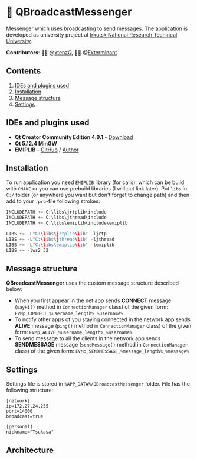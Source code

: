 # 📨 QBroadcastMessenger
Messenger which uses broadcasting to send messages.
The application is developed as university project at [Irkutsk National Research Techincal University](http://www.istu.edu/eng/).

**Contributors**: 👨‍🎓 @[xtenzQ](https://github.com/xtenzQ), 👨‍🎓 @[Exterminant](https://github.com/Exterminant)

## Contents

1. [IDEs and plugins used](#ides-and-plugins-used)
2. [Installation](#installation)
3. [Message structure](#message-structure)
4. [Settings](#settings)

## IDEs and plugins used
- **Qt Creator Community Edition 4.9.1** - [Download](https://www.qt.io/download)
- **Qt 5.12.4 MinGW**
- **EMIPLIB** - [GitHub](https://github.com/j0r1/EMIPLIB) / [Author](https://github.com/j0r1)

## Installation

To run application you need `EMIPLIB` library (for calls), which can be build with `CMAKE` or you can use prebuild libraries (I will put link later).
Put `libs` in `C:/` folder (or anywhere you want but don't forget to change path) and then add to your `.pro`-file following strokes:
```Cpp
INCLUDEPATH += C:\libs\jrtplib\include
INCLUDEPATH += C:\libs\jthread\include
INCLUDEPATH += C:\libs\emiplib\include\emiplib

LIBS += -L"C:\libs\jrtplib\lib" -ljrtp
LIBS += -L"C:\libs\jthread\lib" -ljthread
LIBS += -L"C:\libs\emiplib\lib" -lemiplib
LIBS += -lws2_32
```

## Message structure

**QBroadcastMessenger** uses the custom message structure described below:
- When you first appear in the net app sends **CONNECT** message (`sayHi()` method in `ConnectionManager` class) of the given form: ```EVMp_CONNECT_%username_length%_%username%```
- To notify other apps of you staying connected in the network app sends **ALIVE** message (`ping()` method in `ConnectionManager` class) of the given form: `EVMp_ALIVE_%username_length%_%username%`
- To send message to all the clients in the network app sends **SENDMESSAGE** message (`sendMessage()` method in `ConnectionManager` class) of the given form: `EVMp_SENDMESSAGE_%message_length%_%message%`

## Settings
Settings file is stored in `%APP_DATA%/QBroadcastMessenger` folder. File has the following structure:
```
[network]
ip=172.27.24.255
port=14000
broadcast=true

[personal]
nickname="Tsukasa"
```

## Architecture
